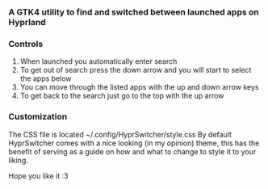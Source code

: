 ### A GTK4 utility to find and switched between launched apps on Hyprland

### Controls
1. When launched you automatically enter search
2. To get out of search press the down arrow and you will start to select the apps below
3. You can move through the listed apps with the up and down arrow keys
4. To get back to the search just go to the top with the up arrow

### Customization
The CSS file is located ~/.config/HyprSwitcher/style.css
By default HyprSwitcher comes with a nice looking (in my opinion) theme, this has the benefit of serving as a guide on how and what to change to style it to your liking.

Hope you like it :3
